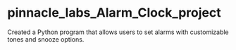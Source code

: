 # pinnacle_labs_Alarm_Clock_project
Created a Python program that allows users to set alarms with customizable tones and snooze options.
